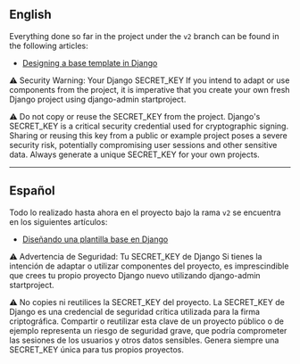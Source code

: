 ## English

Everything done so far in the project under the `v2` branch can be found in the following articles:

- [Designing a base template in Django](https://programacionfacil.org/blog/disenando-una-plantilla-base-en-django/)

⚠️ Security Warning: Your Django SECRET_KEY
If you intend to adapt or use components from the project, it is imperative that you create your own fresh Django project using django-admin startproject.

⚠️ Do not copy or reuse the SECRET_KEY from the project. Django's SECRET_KEY is a critical security credential used for cryptographic signing. Sharing or reusing this key from a public or example project poses a severe security risk, potentially compromising user sessions and other sensitive data. Always generate a unique SECRET_KEY for your own projects.

---

## Español

Todo lo realizado hasta ahora en el proyecto bajo la rama `v2` se encuentra en los siguientes artículos:

- [Diseñando una plantilla base en Django](https://programacionfacil.org/blog/disenando-una-plantilla-base-en-django/)

⚠️ Advertencia de Seguridad: Tu SECRET_KEY de Django
Si tienes la intención de adaptar o utilizar componentes del proyecto, es imprescindible que crees tu propio proyecto Django nuevo utilizando django-admin startproject.

⚠️ No copies ni reutilices la SECRET_KEY del proyecto. La SECRET_KEY de Django es una credencial de seguridad crítica utilizada para la firma criptográfica. Compartir o reutilizar esta clave de un proyecto público o de ejemplo representa un riesgo de seguridad grave, que podría comprometer las sesiones de los usuarios y otros datos sensibles. Genera siempre una SECRET_KEY única para tus propios proyectos.
